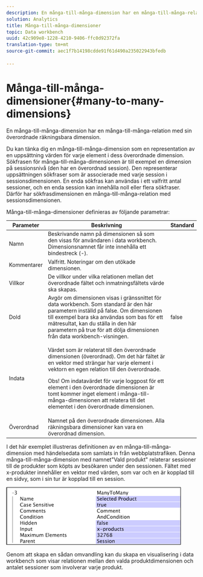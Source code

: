 ```yaml
---
description: En många-till-många-dimension har en många-till-många-relation med sin överordnade räkningsbara dimension.
solution: Analytics
title: Många-till-många-dimensioner
topic: Data workbench
uuid: 42c909e8-1228-4210-9406-ffc0d92372fa
translation-type: tm+mt
source-git-commit: aec1f7b14198cdde91f61d490a235022943bfedb

---
```



# Många-till-många-dimensioner{#many-to-many-dimensions}

En många-till-många-dimension har en många-till-många-relation med sin överordnade räkningsbara dimension.

Du kan tänka dig en många-till-många-dimension som en representation av en uppsättning värden för varje element i dess överordnade dimension. Sökfrasen för många-till-många-dimensionen är till exempel en dimension på sessionsnivå (den har en överordnad session). Den representerar uppsättningen sökfraser som är associerade med varje session i sessionsdimensionen. En enda sökfras kan användas i ett valfritt antal sessioner, och en enda session kan innehålla noll eller flera sökfraser. Därför har sökfrasdimensionen en många-till-många-relation med sessionsdimensionen.

Många-till-många-dimensioner definieras av följande parametrar:

<table id="table_A6D495008DFF4DD28A3ECD718D775E54"> 
 <thead> 
  <tr> 
   <th colname="col1" class="entry"> Parameter </th> 
   <th colname="col2" class="entry"> Beskrivning </th> 
   <th colname="col3" class="entry"> Standard </th> 
  </tr> 
 </thead>
 <tbody> 
  <tr> 
   <td colname="col1"> Namn </td> 
   <td colname="col2"> Beskrivande namn på dimensionen så som den visas för användaren i data workbench. Dimensionsnamnet får inte innehålla ett bindestreck (-). </td> 
   <td colname="col3"> </td> 
  </tr> 
  <tr> 
   <td colname="col1"> Kommentarer </td> 
   <td colname="col2"> Valfritt. Noteringar om den utökade dimensionen. </td> 
   <td colname="col3"> </td> 
  </tr> 
  <tr> 
   <td colname="col1"> Villkor </td> 
   <td colname="col2"> De villkor under vilka relationen mellan det överordnade fältet och inmatningsfältets värde ska skapas. </td> 
   <td colname="col3"> </td> 
  </tr> 
  <tr> 
   <td colname="col1"> Dold </td> 
   <td colname="col2"> Avgör om dimensionen visas i gränssnittet för data workbench. Som standard är den här parametern inställd på false. Om dimensionen till exempel bara ska användas som bas för ett mätresultat, kan du ställa in den här parametern på true för att dölja dimensionen från data workbench-visningen. </td> 
   <td colname="col3"> false </td> 
  </tr> 
  <tr> 
   <td colname="col1"> Indata </td> 
   <td colname="col2"> <p>Värdet som är relaterat till den överordnade dimensionen (överordnad). Om det här fältet är en vektor med strängar har varje element i vektorn en egen relation till den överordnade. </p> <p> <p>Obs!  Om indatavärdet för varje loggpost för ett element i den överordnade dimensionen är tomt kommer inget element i många-till-många-dimensionen att relatera till det elementet i den överordnade dimensionen. </p> </p> </td> 
   <td colname="col3"> </td> 
  </tr> 
  <tr> 
   <td colname="col1"> Överordnad </td> 
   <td colname="col2"> Namnet på den överordnade dimensionen. Alla räkningsbara dimensioner kan vara en överordnad dimension. </td> 
   <td colname="col3"> </td> 
  </tr> 
 </tbody> 
</table>

I det här exemplet illustreras definitionen av en många-till-många-dimension med händelsedata som samlats in från webbplatstrafiken. Denna många-till-många-dimension med namnet&quot;Vald produkt&quot; relaterar sessioner till de produkter som köpts av besökaren under den sessionen. Fältet med x-produkter innehåller en vektor med värden, som var och en är kopplad till en sidvy, som i sin tur är kopplad till en session.

![](assets/cfg_Transformation_Dim_ManytoMany.png)

Genom att skapa en sådan omvandling kan du skapa en visualisering i data workbench som visar relationen mellan den valda produktdimensionen och antalet sessioner som involverar varje produkt.

